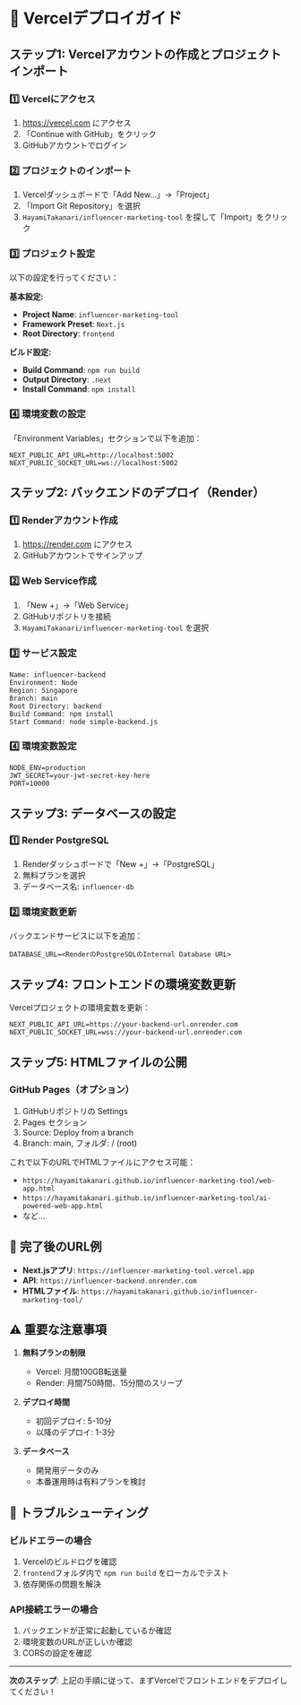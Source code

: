 # 🚀 Vercelデプロイガイド

## ステップ1: Vercelアカウントの作成とプロジェクトインポート

### 1️⃣ Vercelにアクセス
1. https://vercel.com にアクセス
2. 「Continue with GitHub」をクリック
3. GitHubアカウントでログイン

### 2️⃣ プロジェクトのインポート
1. Vercelダッシュボードで「Add New...」→「Project」
2. 「Import Git Repository」を選択
3. `HayamiTakanari/influencer-marketing-tool` を探して「Import」をクリック

### 3️⃣ プロジェクト設定
以下の設定を行ってください：

**基本設定:**
- **Project Name**: `influencer-marketing-tool`
- **Framework Preset**: `Next.js`
- **Root Directory**: `frontend`

**ビルド設定:**
- **Build Command**: `npm run build`
- **Output Directory**: `.next`
- **Install Command**: `npm install`

### 4️⃣ 環境変数の設定
「Environment Variables」セクションで以下を追加：

```
NEXT_PUBLIC_API_URL=http://localhost:5002
NEXT_PUBLIC_SOCKET_URL=ws://localhost:5002
```

## ステップ2: バックエンドのデプロイ（Render）

### 1️⃣ Renderアカウント作成
1. https://render.com にアクセス
2. GitHubアカウントでサインアップ

### 2️⃣ Web Service作成
1. 「New +」→「Web Service」
2. GitHubリポジトリを接続
3. `HayamiTakanari/influencer-marketing-tool` を選択

### 3️⃣ サービス設定
```
Name: influencer-backend
Environment: Node
Region: Singapore
Branch: main
Root Directory: backend
Build Command: npm install
Start Command: node simple-backend.js
```

### 4️⃣ 環境変数設定
```
NODE_ENV=production
JWT_SECRET=your-jwt-secret-key-here
PORT=10000
```

## ステップ3: データベースの設定

### 1️⃣ Render PostgreSQL
1. Renderダッシュボードで「New +」→「PostgreSQL」
2. 無料プランを選択
3. データベース名: `influencer-db`

### 2️⃣ 環境変数更新
バックエンドサービスに以下を追加：
```
DATABASE_URL=<RenderのPostgreSQLのInternal Database URL>
```

## ステップ4: フロントエンドの環境変数更新

Vercelプロジェクトの環境変数を更新：
```
NEXT_PUBLIC_API_URL=https://your-backend-url.onrender.com
NEXT_PUBLIC_SOCKET_URL=wss://your-backend-url.onrender.com
```

## ステップ5: HTMLファイルの公開

### GitHub Pages（オプション）
1. GitHubリポジトリの Settings
2. Pages セクション
3. Source: Deploy from a branch
4. Branch: main, フォルダ: / (root)

これで以下のURLでHTMLファイルにアクセス可能：
- `https://hayamitakanari.github.io/influencer-marketing-tool/web-app.html`
- `https://hayamitakanari.github.io/influencer-marketing-tool/ai-powered-web-app.html`
- など...

## 🎯 完了後のURL例

- **Next.jsアプリ**: `https://influencer-marketing-tool.vercel.app`
- **API**: `https://influencer-backend.onrender.com`
- **HTMLファイル**: `https://hayamitakanari.github.io/influencer-marketing-tool/`

## ⚠️ 重要な注意事項

1. **無料プランの制限**
   - Vercel: 月間100GB転送量
   - Render: 月間750時間、15分間のスリープ

2. **デプロイ時間**
   - 初回デプロイ: 5-10分
   - 以降のデプロイ: 1-3分

3. **データベース**
   - 開発用データのみ
   - 本番運用時は有料プランを検討

## 🔧 トラブルシューティング

### ビルドエラーの場合
1. Vercelのビルドログを確認
2. `frontend`フォルダ内で `npm run build` をローカルでテスト
3. 依存関係の問題を解決

### API接続エラーの場合
1. バックエンドが正常に起動しているか確認
2. 環境変数のURLが正しいか確認
3. CORSの設定を確認

---

**次のステップ**: 上記の手順に従って、まずVercelでフロントエンドをデプロイしてください！
